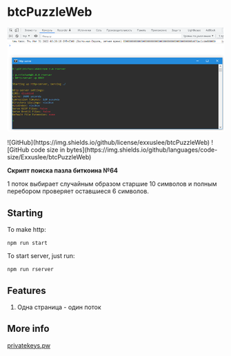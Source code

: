 # btcPuzzleWeb

<p align="center">
    <img alt="logo" title="Logo" src="https://github.com/Exxuslee/btcPuzzleWeb/blob/master/btcPuzzleWeb.png">
</p>
![GitHub](https://img.shields.io/github/license/exxuslee/btcPuzzleWeb)
![GitHub code size in bytes](https://img.shields.io/github/languages/code-size/Exxuslee/btcPuzzleWeb)

**Скрипт поиска пазла биткоина №64**

1 поток выбирает случайным образом старшие 10 символов и полным перебором проверяет оставшиеся 6 символов.

## Starting
To make http:
```
npm run start
```
To start server, just run:
```
npm run rserver
```

## Features
1. Одна страница - один поток


## More info
[privatekeys.pw](https://privatekeys.pw/puzzles/bitcoin-puzzle-tx)